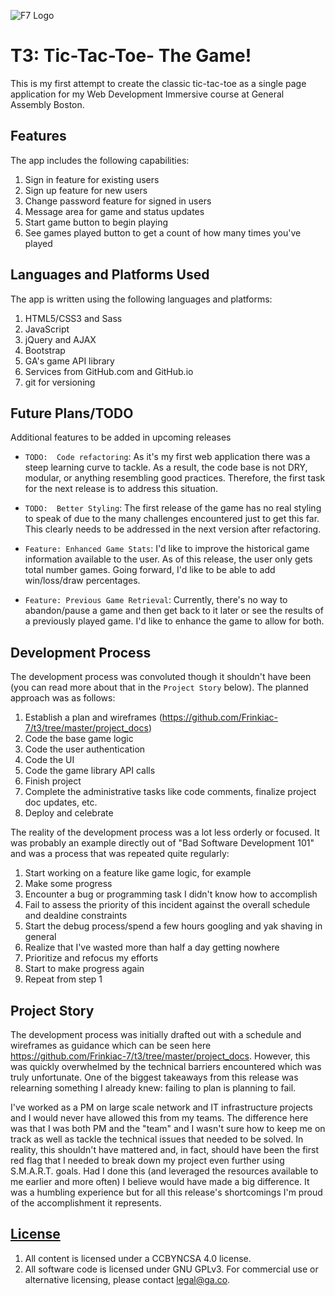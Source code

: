 ![F7 Logo](http://frinkiac-7.net/images/f7-pos.png "My own logo")

# T3:  Tic-Tac-Toe- The Game!

This is my first attempt to create the classic tic-tac-toe as a single page application for my Web Development Immersive course at General Assembly Boston.

## Features

The app includes the following capabilities:
  1) Sign in feature for existing users
  2) Sign up feature for new users
  3) Change password feature for signed in users
  4) Message area for game and status updates
  5) Start game button to begin playing
  6) See games played button to get a count of how many times you've played

## Languages and Platforms Used

The app is written using the following languages and platforms:

  1) HTML5/CSS3 and Sass
  2) JavaScript
  3) jQuery and AJAX
  4) Bootstrap
  5) GA's game API library
  6) Services from GitHub.com and GitHub.io
  7) git for versioning

## Future Plans/TODO

Additional features to be added in upcoming releases

-   `TODO:  Code refactoring`:  As it's my first web application there was a steep learning curve to tackle.  As a result, the code base is not DRY, modular, or anything resembling good practices.  Therefore, the first task for the next release is to address this situation.

-   `TODO:  Better Styling`:  The first release of the game has no real styling to speak of due to the many challenges encountered just to get this far.  This clearly needs to be addressed in the next version after refactoring.

-   `Feature: Enhanced Game Stats`:  I'd like to improve the historical game information available to the user.  As of this release, the user only gets total number games.  Going forward, I'd like to be able to add win/loss/draw percentages.

-   `Feature: Previous Game Retrieval`:  Currently, there's no way to abandon/pause a game and then get back to it later or see the results of a previously played game. I'd like to enhance the game to allow for both.

## Development Process
The development process was convoluted though it shouldn't have been (you can read more about that in the `Project Story` below).  The planned approach was as follows:

  1) Establish a plan and wireframes (https://github.com/Frinkiac-7/t3/tree/master/project_docs)
  2) Code the base game logic
  2) Code the user authentication
  3) Code the UI
  4) Code the game library API calls
  5) Finish project
  6) Complete the administrative tasks like code comments, finalize project doc updates, etc.
  7) Deploy and celebrate

The reality of the development process was a lot less orderly or focused.  It was probably an example directly out of "Bad Software Development 101" and was a process that was repeated quite regularly:

  1) Start working on a feature like game logic, for example
  2) Make some progress
  3) Encounter a bug or programming task I didn't know how to accomplish
  3) Fail to assess the priority of this incident against the overall schedule and dealdine constraints
  4) Start the debug process/spend a few hours googling and yak shaving in general
  5) Realize that I've wasted more than half a day getting nowhere
  6) Prioritize and refocus my efforts
  7) Start to make progress  again
  8) Repeat from step 1

## Project Story

The development process was initially drafted out with a schedule and wireframes as guidance which can be seen here https://github.com/Frinkiac-7/t3/tree/master/project_docs.  However, this was quickly overwhelmed by the technical barriers encountered which was truly unfortunate.  One of the biggest takeaways from this release was relearning something I already knew: failing to plan is planning to fail.

I've worked as a PM on large scale network and IT infrastructure projects and I would never have allowed this from my teams.  The difference here was that I was both PM and the "team" and I wasn't sure how to keep me on track as well as tackle the technical issues that needed to be solved.  In reality, this shouldn't have mattered and, in fact, should have been the first red flag that I needed to break down my project even further using S.M.A.R.T. goals.  Had I done this (and leveraged the resources available to me earlier and more often) I believe would have made a big difference.  It was a humbling experience but for all this release's shortcomings I'm proud of the accomplishment it represents.

## [License](LICENSE)

1.  All content is licensed under a CC­BY­NC­SA 4.0 license.
1.  All software code is licensed under GNU GPLv3. For commercial use or
    alternative licensing, please contact legal@ga.co.
